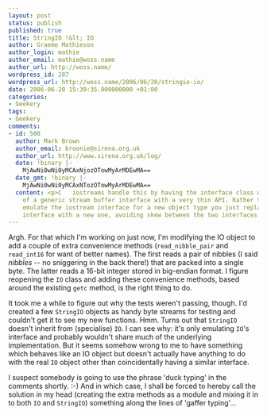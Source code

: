 ```yaml
---
layout: post
status: publish
published: true
title: StringIO !&lt; IO
author: Graeme Mathieson
author_login: mathie
author_email: mathie@woss.name
author_url: http://woss.name/
wordpress_id: 287
wordpress_url: http://woss.name/2006/06/20/stringio-io/
date: 2006-06-20 15:39:35.000000000 +01:00
categories:
- Geekery
tags:
- Geekery
comments:
- id: 500
  author: Mark Brown
  author_email: broonie@sirena.org.uk
  author_url: http://www.sirena.org.uk/log/
  date: !binary |-
    MjAwNi0wNi0yMCAxNjozOTowMyArMDEwMA==
  date_gmt: !binary |-
    MjAwNi0wNi0yMCAxNTozOTowMyArMDEwMA==
  content: <p>C   iostreams handle this by having the interface class work in terms
    of a generic stream buffer interface with a very thin API. Rather than have something
    emulate the iostream interface for a new object type you just replace the buffer
    interface with a new one, avoiding skew between the two interfaces.</p>
---
```

Argh.  For that which I'm working on just now, I'm modifying the IO object to add a couple of extra convenience methods (`read_nibble_pair` and `read_int16` for want of better names).  The first reads a pair of nibbles (I said *nibbles* -- no sniggering in the back there!) that are packed into a single byte.  The latter reads a 16-bit integer stored in big-endian format.  I figure reopening the `IO` class and adding these convenience methods, based around the existing `getc` method, is the right thing to do.

It took me a while to figure out why the tests weren't passing, though.  I'd created a few `StringIO` objects as handy byte streams for testing and couldn't get it to see my new functions.  Hmm.  Turns out that `StringIO` doesn't inherit from (specialise) `IO`.  I can see why: it's only emulating `IO`'s interface and probably wouldn't share much of the underlying implementation.  But it seems somehow wrong to me to have something which behaves like an IO object but doesn't actually have anything to do with the real `IO` object other than coincidentally having a similar interface.

I suspect somebody is going to use the phrase 'duck typing' in the comments shortly. :-)  And in which case, I shall be forced to hereby call the solution in my head (creating the extra methods as a module and mixing it in to both `IO` and `StringIO`) something along the lines of 'gaffer typing'...
